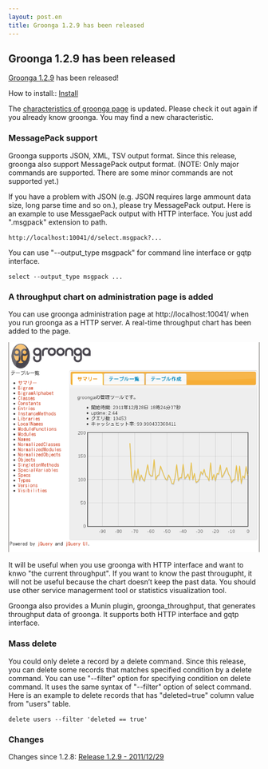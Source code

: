 ```yaml
---
layout: post.en
title: Groonga 1.2.9 has been released
---
```


## Groonga 1.2.9 has been released

[Groonga 1.2.9](/docs/news.html#release-1-2-9) has been released!

How to install:: [Install](/docs/install.html)

The [characteristics of groonga page](/docs/characteristic.html) is updated. Please check it out again if you already know groonga. You may find a new characteristic.

### MessagePack support

Groonga supports JSON, XML, TSV output format. Since this release, groonga also support MessagePack output format. (NOTE: Only major commands are supported. There are some minor commands are not supported yet.)

If you have a problem with JSON (e.g. JSON requires large ammount data size, long parse time and so on.), please try MessagePack output. Here is an example to use MessgaePack output with HTTP interface. You just add ".msgpack" extension to path.

    http://localhost:10041/d/select.msgpack?...

You can use "--output_type msgpack" for command line interface or gqtp interface.

    select --output_type msgpack ...

### A throughput chart on administration page is added

You can use groonga administration page at http://localhost:10041/ when you run groonga as a HTTP server. A real-time throughput chart has been added to the page.

![A throughput chart in administration page](/images/groonga-admin/throughput-graph.png "A throughput chart in administration page")

It will be useful when you use groonga with HTTP interface and want to knwo "the current throughput". If you want to know the past througupht, it will not be useful because the chart doesn’t keep the past data. You should use other service managerment tool or statistics visualization tool.

Groonga also provides a Munin plugin, groonga_throughput, that generates throughput data of groonga. It supports both HTTP interface and gqtp interface.

### Mass delete

You could only delete a record by a delete command. Since this release, you can delete some records that matches specified condition by a delete command. You can use "--filter" option for specifying condition on delete command. It uses the same syntax of "--filter" option of select command. Here is an example to delete records that has "deleted=true" column value from "users" table.

    delete users --filter 'deleted == true'

### Changes

Changes since 1.2.8: [Release 1.2.9 - 2011/12/29](/docs/news.html#release-1-2-9)
